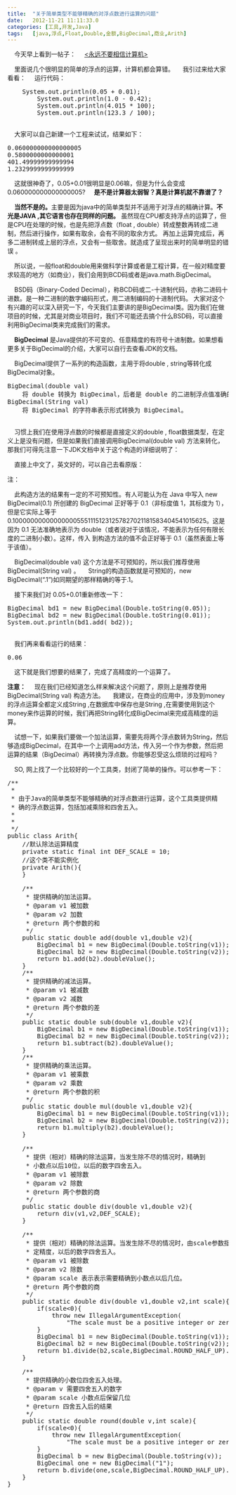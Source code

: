 ```yaml
---
title:	"关于简单类型不能够精确的对浮点数进行运算的问题"
date:	2012-11-21 11:11:33.0
categories:	[工具,开发,Java]
tags:	[java,浮点,Float,Double,金额,BigDecimal,商业,Arith]
---
```


&nbsp;&nbsp;&nbsp;&nbsp;今天早上看到一帖子：
	&nbsp;&nbsp;&nbsp;&nbsp;<a href="http://www.eoeandroid.com/forum.php?mod=viewthread&tid=230406&fromuid=10996"><永远不要相信计算机></a>
	
&nbsp;&nbsp;&nbsp;&nbsp;里面说几个很明显的简单的浮点的运算，计算机都会算错。
&nbsp;&nbsp;&nbsp;&nbsp;我引过来给大家看看：
&nbsp;&nbsp;&nbsp;&nbsp;运行代码：
<pre lang="java">
	System.out.println(0.05 + 0.01);
        System.out.println(1.0 - 0.42);
        System.out.println(4.015 * 100);
        System.out.println(123.3 / 100);
		
</pre>
<!--more-->
&nbsp;&nbsp;&nbsp;&nbsp;大家可以自己新建一个工程来试试，结果如下：

<pre lang="java">
0.060000000000000005
0.5800000000000001
401.49999999999994
1.2329999999999999
</pre>

&nbsp;&nbsp;&nbsp;&nbsp;这就很神奇了，0.05+0.01很明显是0.06嘛，但是为什么会变成0.060000000000000005?
&nbsp;&nbsp;&nbsp;&nbsp;<strong>是不是计算器太弱智？真是计算机就不靠谱了？</strong>

&nbsp;&nbsp;&nbsp;&nbsp;<strong>当然不是的。</strong>主要是因为java中的简单类型并不适用于对浮点的精确计算。<strong>不光是JAVA ,其它语言也存在同样的问题。</strong>
虽然现在CPU都支持浮点的运算了，但是CPU在处理的时候，也是先把浮点数（float , double）转成整数再转成二进制，然后进行操作，如果有取余，会有不同的取余方式。
再加上运算完成后，再多二进制转成上层的浮点，又会有一些取舍。就造成了呈现出来时的简单明显的错误 。

&nbsp;&nbsp;&nbsp;&nbsp;所以说，一般float和double用来做科学计算或者是工程计算，在一般对精度要求较高的地方（如商业），我们会用到BCD码或者是java.math.BigDecimal。

&nbsp;&nbsp;&nbsp;&nbsp;BSD码（Binary-Coded Decimal），称BCD码或二-十进制代码，亦称二进码十进数。是一种二进制的数字编码形式，用二进制编码的十进制代码。
大家对这个有兴趣的可以深入研究一下，今天我们主要讲的是BigDecimal类。因为我们在做项目的时候，尤其是对商业项目时，我们不可能还去搞个什么BSD码，可以直接利用BigDecimal类来完成我们的需求。

&nbsp;&nbsp;&nbsp;&nbsp;<strong>BigDecimal</strong> 是Java提供的不可变的、任意精度的有符号十进制数。如果想看更多关于BigDecimal的介绍，大家可以自行去查看JDK的文档。

&nbsp;&nbsp;&nbsp;&nbsp;BigDecimal提供了一系列的构造函数，主用于将double , string等转化成BigDecimal对象。
<pre lang="java">
BigDecimal(double val) 
	将 double 转换为 BigDecimal，后者是 double 的二进制浮点值准确的十进制表示形式。
BigDecimal(String val) 
    将 BigDecimal 的字符串表示形式转换为 BigDecimal。
	
</pre>
&nbsp;&nbsp;&nbsp;&nbsp;习惯上我们在使用浮点数的时候都是直接定义的double , float数据类型，在定义上是没有问题，但是如果我们直接调用BigDecimal(double val) 方法来转化，那我们可得先注意一下JDK文档中关于这个构造的详细说明了：

&nbsp;&nbsp;&nbsp;&nbsp;直接上中文了，英文好的，可以自己去看原版：

注：

&nbsp;&nbsp;&nbsp;&nbsp;此构造方法的结果有一定的不可预知性。有人可能认为在 Java 中写入 new BigDecimal(0.1) 所创建的 BigDecimal 正好等于 0.1（非标度值 1，其标度为 1），但是它实际上等于 0.1000000000000000055511151231257827021181583404541015625。这是因为 0.1 无法准确地表示为 double（或者说对于该情况，不能表示为任何有限长度的二进制小数）。这样，传入 到构造方法的值不会正好等于 0.1（虽然表面上等于该值）。

&nbsp;&nbsp;&nbsp;&nbsp;BigDecimal(double val) 这个方法是不可预知的，所以我们推荐使用BigDecimal(String val) 。
&nbsp;&nbsp;&nbsp;&nbsp;String的构造函数就是可预知的，new BigDecimal(“.1”)如同期望的那样精确的等于.1。

&nbsp;&nbsp;&nbsp;&nbsp;接下来我们对 0.05+0.01重新修改一下：

<pre lang="java">
BigDecimal bd1 = new BigDecimal(Double.toString(0.05));
BigDecimal bd2 = new BigDecimal(Double.toString(0.01));
System.out.println(bd1.add( bd2));
		
</pre>
&nbsp;&nbsp;&nbsp;&nbsp;我们再来看看运行的结果：
<pre lang="java">
0.06
</pre>

&nbsp;&nbsp;&nbsp;&nbsp;这下就是我们想要的结果了，完成了高精度的一个运算了。

<strong>注意：</strong>
	&nbsp;&nbsp;&nbsp;&nbsp;现在我们已经知道怎么样来解决这个问题了，原则上是推荐使用BigDecimal(String val) 构造方法。
	&nbsp;&nbsp;&nbsp;&nbsp;我建议，在商业的应用中，涉及到money的浮点运算全都定义成String ,在数据库中保存也是String ,在需要使用到这个money来作运算的时候，我们再把String转化成BigDecimal来完成高精度的运算。
	
&nbsp;&nbsp;&nbsp;&nbsp;试想一下，如果我们要做一个加法运算，需要先将两个浮点数转为String，然后够造成BigDecimal，在其中一个上调用add方法，传入另一个作为参数，然后把运算的结果（BigDecimal）再转换为浮点数。你能够忍受这么烦琐的过程吗？

&nbsp;&nbsp;&nbsp;&nbsp;SO, 网上找了一个比较好的一个工具类，封闭了简单的操作。可以参考一下：
<pre lang="java">
/**
 * 
 * 由于Java的简单类型不能够精确的对浮点数进行运算，这个工具类提供精
 * 确的浮点数运算，包括加减乘除和四舍五入。
 * 
 *
 */
public class Arith{
    //默认除法运算精度
    private static final int DEF_SCALE = 10;
    //这个类不能实例化
    private Arith(){
    }
 
    /**
     * 提供精确的加法运算。
     * @param v1 被加数
     * @param v2 加数
     * @return 两个参数的和
     */
    public static double add(double v1,double v2){
        BigDecimal b1 = new BigDecimal(Double.toString(v1));
        BigDecimal b2 = new BigDecimal(Double.toString(v2));
        return b1.add(b2).doubleValue();
    }
    /**
     * 提供精确的减法运算。
     * @param v1 被减数
     * @param v2 减数
     * @return 两个参数的差
     */
    public static double sub(double v1,double v2){
        BigDecimal b1 = new BigDecimal(Double.toString(v1));
        BigDecimal b2 = new BigDecimal(Double.toString(v2));
        return b1.subtract(b2).doubleValue();
    } 
    /**
     * 提供精确的乘法运算。
     * @param v1 被乘数
     * @param v2 乘数
     * @return 两个参数的积
     */
    public static double mul(double v1,double v2){
        BigDecimal b1 = new BigDecimal(Double.toString(v1));
        BigDecimal b2 = new BigDecimal(Double.toString(v2));
        return b1.multiply(b2).doubleValue();
    }
 
    /**
     * 提供（相对）精确的除法运算，当发生除不尽的情况时，精确到
     * 小数点以后10位，以后的数字四舍五入。
     * @param v1 被除数
     * @param v2 除数
     * @return 两个参数的商
     */
    public static double div(double v1,double v2){
        return div(v1,v2,DEF_SCALE);
    }
 
    /**
     * 提供（相对）精确的除法运算。当发生除不尽的情况时，由scale参数指
     * 定精度，以后的数字四舍五入。
     * @param v1 被除数
     * @param v2 除数
     * @param scale 表示表示需要精确到小数点以后几位。
     * @return 两个参数的商
     */
    public static double div(double v1,double v2,int scale){
        if(scale<0){
            throw new IllegalArgumentException(
                "The scale must be a positive integer or zero");
        }
        BigDecimal b1 = new BigDecimal(Double.toString(v1));
        BigDecimal b2 = new BigDecimal(Double.toString(v2));
        return b1.divide(b2,scale,BigDecimal.ROUND_HALF_UP).doubleValue();
    }
 
    /**
     * 提供精确的小数位四舍五入处理。
     * @param v 需要四舍五入的数字
     * @param scale 小数点后保留几位
     * @return 四舍五入后的结果
     */
    public static double round(double v,int scale){
        if(scale<0){
            throw new IllegalArgumentException(
                "The scale must be a positive integer or zero");
        }
        BigDecimal b = new BigDecimal(Double.toString(v));
        BigDecimal one = new BigDecimal("1");
        return b.divide(one,scale,BigDecimal.ROUND_HALF_UP).doubleValue();
    }
}
</pre>
